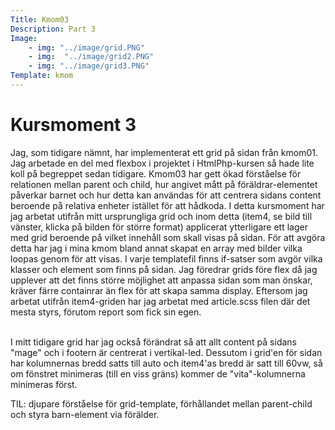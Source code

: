 ```yaml
---
Title: Kmom03
Description: Part 3
Image:  
    - img: "../image/grid.PNG"
    - img:  "../image/grid2.PNG"
    - img: "../image/grid3.PNG"
Template: kmom
---
```


Kursmoment 3
==================

Jag, som tidigare nämnt, har implementerat ett grid på sidan från kmom01. Jag arbetade en del med flexbox i projektet i HtmlPhp-kursen så hade lite koll på begreppet sedan tidigare. Kmom03 har gett ökad förståelse för relationen mellan parent och child, hur angivet mått på föräldrar-elementet påverkar barnet och hur detta kan användas för att centrera sidans content beroende på relativa enheter istället för att hådkoda. I detta kursmoment har jag arbetat utifrån mitt ursprungliga grid och inom detta (item4, se bild till vänster, klicka på bilden för större format) applicerat ytterligare ett lager med grid beroende på vilket innehåll som skall visas på sidan. För att avgöra detta har jag i mina kmom bland annat skapat en array med bilder vilka loopas genom för att visas. I varje templatefil finns if-satser som avgör vilka klasser och element som finns på sidan.
Jag föredrar grids före flex då jag upplever att det finns större möjlighet att anpassa sidan som man önskar, kräver färre containrar än flex för att skapa samma display. Eftersom jag arbetat utifrån item4-griden har jag arbetat med article.scss filen där det mesta styrs, förutom report som fick sin egen. 

<br> 
I mitt tidigare grid har jag också förändrat så att allt content på sidans "mage" och i footern är centrerat i vertikal-led. Dessutom i grid'en för sidan har kolumnernas bredd satts till auto och item4'as bredd är satt till 60vw, så om fönstret minimeras (till en viss gräns) kommer de "vita"-kolumnerna minimeras först. 
<br>

TIL: djupare förståelse för grid-template, förhållandet mellan parent-child och styra barn-element via förälder. 